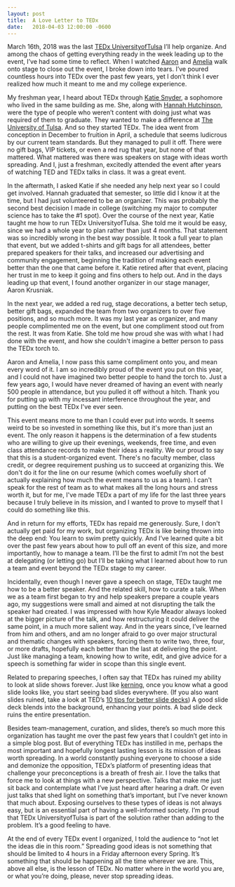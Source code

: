 ```yaml
---
layout: post
title:  A Love Letter to TEDx
date:   2018-04-03 12:00:00 -0600
---
```


March 16th, 2018 was the last [TEDx UniversityofTulsa](tedxuniversityoftulsa.com) I’ll help organize. And among the chaos of getting everything ready in the week leading up to the event, I’ve had some time to reflect. When I watched [Aaron](https://twitter.com/somethingaaron) and [Amelia](https://twitter.com/amelia_som) walk onto stage to close out the event, I broke down into tears. I’ve poured countless hours into TEDx over the past few years, yet I don’t think I ever realized how much it meant to me and my college experience.

My freshman year, I heard about TEDx through [Katie Snyder](https://twitter.com/k_snyder13), a sophomore who lived in the same building as me. She, along with [Hannah Hutchinson](https://www.linkedin.com/in/hannahhutchison), were the type of people who weren’t content with doing just what was required of them to graduate. They wanted to make a difference at [The University of Tulsa](utulsa.edu). And so they started TEDx. The idea went from conception in December to fruition in April, a schedule that seems ludicrous by our current team standards. But they managed to pull it off. There were no gift bags, VIP tickets, or even a red rug that year, but none of that mattered. What mattered was there was speakers on stage with ideas worth spreading. And I, just a freshman, excitedly attended the event after years of watching TED and TEDx talks in class. It was a great event.

In the aftermath, I asked Katie if she needed any help next year so I could get involved. Hannah graduated that semester, so little did I know it at the time, but I had just volunteered to be an organizer. This was probably the second best decision I made in college (switching my major to computer science has to take the #1 spot). Over the course of the next year, Katie taught me how to run TEDx UniversityofTulsa. She told me it would be easy, since we had a whole year to plan rather than just 4 months. That statement was so incredibly wrong in the best way possible. It took a full year to plan that event, but we added t-shirts and gift bags for all attendees, better prepared speakers for their talks, and increased our advertising and community engagement, beginning the tradition of making each event better than the one that came before it. Katie retired after that event, placing her trust in me to keep it going and fins others to help out. And in the days leading up that event, I found another organizer in our stage manager, Aaron Krusniak.

In the next year, we added a red rug, stage decorations, a better tech setup, better gift bags, expanded the team from two organizers to over five positions, and so much more. It was my last year as organizer, and many people complimented me on the event, but one compliment stood out from the rest. It was from Katie. She told me how proud she was with what I had done with the event, and how she couldn't imagine a better person to pass the TEDx torch to.

Aaron and Amelia, I now pass this same compliment onto you, and mean every word of it. I am so incredibly proud of the event you put on this year, and I could not have imagined two better people to hand the torch to. Just a few years ago, I would have never dreamed of having an event with nearly 500 people in attendance, but you pulled it off without a hitch. Thank you for putting up with my incessant interference throughout the year, and putting on the best TEDx I've ever seen.

This event means more to me than I could ever put into words. It seems weird to be so invested in something like this, but it's more than just an event. The only reason it happens is the determination of a few students who are willing to give up their evenings, weekends, free time, and even class attendance records to make their ideas a reality. We our proud to say that this is a student-organized event. There's no faculty member, class credit, or degree requirement pushing us to succeed at organizing this. We don't do it for the line on our resume (which comes woefully short of actually explaining how much the event means to us as a team). I can't speak for the rest of team as to what makes all the long hours and stress worth it, but for me, I've made TEDx a part of my life for the last three years because I truly believe in its mission, and I wanted to prove to myself that I could do something like this.

And in return for my efforts, TEDx has repaid me generously. Sure, I don't actually get paid for my work, but organizing TEDx is like being thrown into the deep end: You learn to swim pretty quickly. And I’ve learned quite a bit over the past few years about how to pull off an event of this size, and more importantly, how to manage a team. I’ll be the first to admit I’m not the best at delegating (or letting go) but I’ll be taking what I learned about how to run a team and event beyond the TEDx stage to my career.

Incidentally, even though I never gave a speech on stage, TEDx taught me how to be a better speaker. And the related skill, how to curate a talk. When we as a team first began to try and help speakers prepare a couple years ago, my suggestions were small and aimed at not disrupting the talk the speaker had created. I was impressed with how Kyle Meador always looked at the bigger picture of the talk, and how restructuring it could deliver the same point, in a much more salient way. And in the years since, I’ve learned from him and others, and am no longer afraid to go over major structural and thematic changes with speakers, forcing them to write two, three, four, or more drafts, hopefully each better than the last at delivering the point. Just like managing a team, knowing how to write, edit, and give advice for a speech is something far wider in scope than this single event.

Related to preparing speeches, I often say that TEDx has ruined my ability to look at slide shows forever. Just like [kerning](https://en.wikipedia.org/wiki/Kerning), once you know what a good slide looks like, you start seeing bad slides everywhere. (If you also want slides ruined, take a look at TED’s [10 tips for better slide decks](https://blog.ted.com/10-tips-for-better-slide-decks/)) A good slide deck blends into the background, enhancing your points. A bad slide deck ruins the entire presentation.

Besides team-management, curation, and slides, there’s so much more this organization has taught me over the past few years that I couldn’t get into in a simple blog post. But of everything TEDx has instilled in me, perhaps the most important and hopefully longest lasting lesson is its mission of ideas worth spreading. In a world constantly pushing everyone to choose a side and demonize the opposition, TEDx’s platform of presenting ideas that challenge your preconceptions is a breath of fresh air. I love the talks that force me to look at things with a new perspective. Talks that make me just sit back and contemplate what I’ve just heard after hearing a draft. Or even just talks that shed light on something that’s important, but I’ve never known that much about. Exposing ourselves to these types of ideas is not always easy, but is an essential part of having a well-informed society. I’m proud that TEDx UniversityofTulsa is part of the solution rather than adding to the problem. It’s a good feeling to have.

At the end of every TEDx event I organized, I told the audience to “not let the ideas die in this room.” Spreading good ideas is not something that should be limited to 4 hours in a Friday afternoon every Spring. It’s something that should be happening all the time wherever we are. This, above all else, is the lesson of TEDx. No matter where in the world you are, or what you’re doing, please, never stop spreading ideas.
